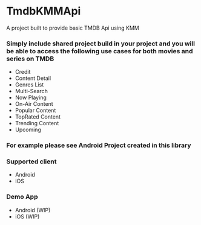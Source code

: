 # TmdbKMMApi
A project built to provide basic TMDB Api using KMM


### Simply include shared project build in your project and you will be able to access the following use cases for both movies and series on TMDB

- Credit
- Content Detail
- Genres List
- Multi-Search
- Now Playing
- On-Air Content
- Popular Content
- TopRated Content
- Trending Content
- Upcoming

### For example please see Android Project created in this library

### Supported client
- Android
- iOS

### Demo App
- Android (WIP)
- iOS (WIP)










